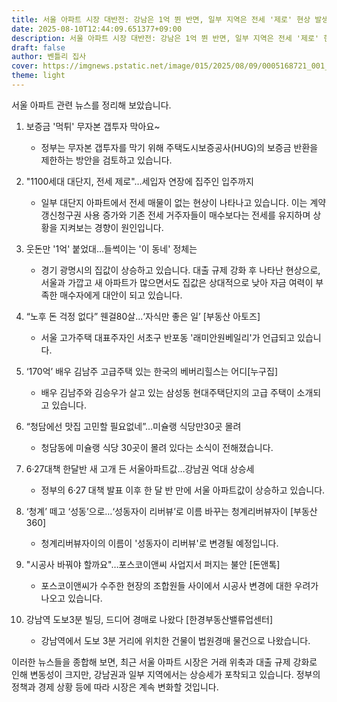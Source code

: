 ```yaml
---
title: 서울 아파트 시장 대반전: 강남은 1억 뛴 반면, 일부 지역은 전세 '제로' 현상 발생! 무슨 일이 일어나고 있는가?
date: 2025-08-10T12:44:09.651377+09:00
description: 서울 아파트 시장 대반전: 강남은 1억 뛴 반면, 일부 지역은 전세 '제로' 현상 발생! 무슨 일이 일어나고 있는가?
draft: false
author: 벤틀리 집사
cover: https://imgnews.pstatic.net/image/015/2025/08/09/0005168721_001_20250809183109984.jpg
theme: light
---
```


서울 아파트 관련 뉴스를 정리해 보았습니다.

1. 보증금 '먹튀' 무자본 갭투자 막아요~
   - 정부는 무자본 갭투자를 막기 위해 주택도시보증공사(HUG)의 보증금 반환을 제한하는 방안을 검토하고 있습니다.

2. "1100세대 대단지, 전세 제로"…세입자 연장에 집주인 입주까지
   - 일부 대단지 아파트에서 전세 매물이 없는 현상이 나타나고 있습니다. 이는 계약갱신청구권 사용 증가와 기존 전세 거주자들이 매수보다는 전세를 유지하며 상황을 지켜보는 경향이 원인입니다.

3. 웃돈만 '1억' 붙었대…들썩이는 '이 동네' 정체는
   - 경기 광명시의 집값이 상승하고 있습니다. 대출 규제 강화 후 나타난 현상으로, 서울과 가깝고 새 아파트가 많으면서도 집값은 상대적으로 낮아 자금 여력이 부족한 매수자에게 대안이 되고 있습니다.

4. “노후 돈 걱정 없다” 웬걸80살...‘자식만 좋은 일’ [부동산 아토즈]
   - 서울 고가주택 대표주자인 서초구 반포동 '래미안원베일리'가 언급되고 있습니다.

5. ‘170억’ 배우 김남주 고급주택 있는 한국의 베버리힐스는 어디[누구집]
   - 배우 김남주와 김승우가 살고 있는 삼성동 현대주택단지의 고급 주택이 소개되고 있습니다.

6. “청담에선 맛집 고민할 필요없네”…미슐랭 식당만30곳 몰려
   - 청담동에 미슐랭 식당 30곳이 몰려 있다는 소식이 전해졌습니다.

7. 6·27대책 한달반 새 고개 든 서울아파트값…강남권 억대 상승세
   - 정부의 6·27 대책 발표 이후 한 달 반 만에 서울 아파트값이 상승하고 있습니다.

8. ‘청계’ 떼고 ‘성동’으로…‘성동자이 리버뷰’로 이름 바꾸는 청계리버뷰자이 [부동산360]
   - 청계리버뷰자이의 이름이 '성동자이 리버뷰'로 변경될 예정입니다.

9. "시공사 바꿔야 할까요"…포스코이앤씨 사업지서 퍼지는 불안 [돈앤톡]
   - 포스코이앤씨가 수주한 현장의 조합원들 사이에서 시공사 변경에 대한 우려가 나오고 있습니다.

10. 강남역 도보3분 빌딩, 드디어 경매로 나왔다 [한경부동산밸류업센터]
    - 강남역에서 도보 3분 거리에 위치한 건물이 법원경매 물건으로 나왔습니다.

이러한 뉴스들을 종합해 보면, 최근 서울 아파트 시장은 거래 위축과 대출 규제 강화로 인해 변동성이 크지만, 강남권과 일부 지역에서는 상승세가 포착되고 있습니다. 정부의 정책과 경제 상황 등에 따라 시장은 계속 변화할 것입니다.